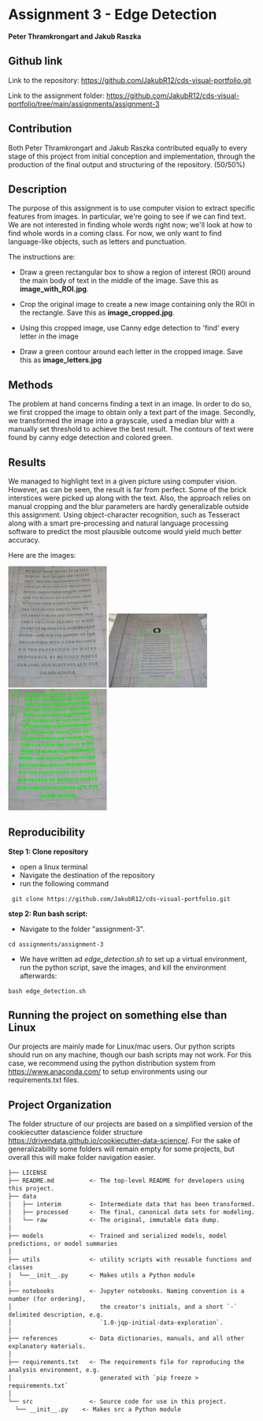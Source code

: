 Assignment 3 - Edge Detection 
==============================
**Peter Thramkrongart and Jakub Raszka**

##	Github link

Link to the repository: https://github.com/JakubR12/cds-visual-portfolio.git

Link to the assignment folder: https://github.com/JakubR12/cds-visual-portfolio/tree/main/assignments/assignment-3

## Contribution

Both Peter Thramkrongart and Jakub Raszka contributed equally to every stage of this project from initial conception and implementation, through the production of the final output and structuring of the repository. (50/50%)

##  Description

The purpose of this assignment is to use computer vision to extract specific features from images. In particular, we're going to see if we can find text. We are not interested in finding whole words right now; we'll look at how to find whole words in a coming class. For now, we only want to find language-like objects, such as letters and punctuation. 

The instructions are:

- Draw a green rectangular box to show a region of interest (ROI) around the main body of text in the middle of the image. Save this as __image_with_ROI.jpg__.

-	Crop the original image to create a new image containing only the ROI in the rectangle. Save this as __image_cropped.jpg__.

-	Using this cropped image, use Canny edge detection to 'find' every letter in the image

-	Draw a green contour around each letter in the cropped image. Save this as __image_letters.jpg__


## Methods

The problem at hand concerns finding a text in an image. In order to do so, we first cropped the image to obtain only a text part of the image. Secondly, we transformed the image into a grayscale, used a median blur with a manually set threshold to achieve the best result. The contours of text were found by canny edge detection and colored green.

## Results

We managed to highlight text in a given picture using computer vision. However, as can be seen, the result is far from perfect. Some of the brick interstices were picked up along with the text. Also, the approach relies on manual cropping and the blur parameters are hardly generalizable outside this assignment. Using object-character recognition, such as Tesseract along with a smart pre-processing and natural language processing software to predict the most plausible outcome would yield much better accuracy. 

Here are the images:

<img src="./data/interim/image_cropped.jpg" alt="Cropped Image" width="200"/> <img src="./data/interim/image_with_ROI.jpg" alt="Image with ROI" width="200"/> <img src="./data/processed/image_letters.jpg" alt="Image with Highlighted Letters" width="200"/>

## Reproducibility

**Step 1: Clone repository**  
- open a linux terminal
- Navigate the destination of the repository
- run the following command  
```console
 git clone https://github.com/JakubR12/cds-visual-portfolio.git
``` 

**step 2: Run bash script:**  
- Navigate to the folder "assignment-3".  
```console
cd assignments/assignment-3
```  
- We have written ad _edge_detection.sh_ to set up a virtual environment, run the python script, save the images, and kill the environment afterwards:  
```console
bash edge_detection.sh
```  

## Running the project on something else than Linux
Our projects are mainly made for Linux/mac users. Our python scripts should run on any machine, though our bash scripts may not work. For this case, we recommend using the python distribution system from https://www.anaconda.com/ to setup environments using our requirements.txt files.

Project Organization
------------
The folder structure of our projects are based on a simplified version of the cookiecutter datascience folder structure https://drivendata.github.io/cookiecutter-data-science/. For the sake of generalizability some folders will remain empty for some projects, but overall this will make folder navigation easier.


    ├── LICENSE
    ├── README.md          <- The top-level README for developers using this project.
    ├── data
    │   ├── interim        <- Intermediate data that has been transformed.
    │   ├── processed      <- The final, canonical data sets for modeling.
    │   └── raw            <- The original, immutable data dump.
    │
    ├── models             <- Trained and serialized models, model predictions, or model summaries
    │
    ├── utils              <- utility scripts with reusable functions and classes
    |  └──__init__.py      <- Makes utils a Python module
    |
    ├── notebooks          <- Jupyter notebooks. Naming convention is a number (for ordering),
    │                         the creator's initials, and a short `-` delimited description, e.g.
    │                         `1.0-jqp-initial-data-exploration`.
    │
    ├── references         <- Data dictionaries, manuals, and all other explanatory materials.
    │
    ├── requirements.txt   <- The requirements file for reproducing the analysis environment, e.g.
    │                         generated with `pip freeze > requirements.txt`
    │
    └── src                <- Source code for use in this project.
      └── __init__.py    <- Makes src a Python module
    


